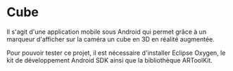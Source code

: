 # Cube

Il s'agit d'une application mobile sous Android qui permet grâce à un marqueur d'afficher sur la caméra un cube en 3D en réalité augmentée.

Pour pouvoir tester ce projet, il est nécessaire d'installer Eclipse Oxygen, le kit de développement Android SDK ainsi que la bibliothèque ARToolKit.
